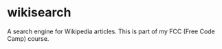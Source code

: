 # wikisearch
A search engine for Wikipedia articles. This is part of my FCC (Free Code Camp) course.
